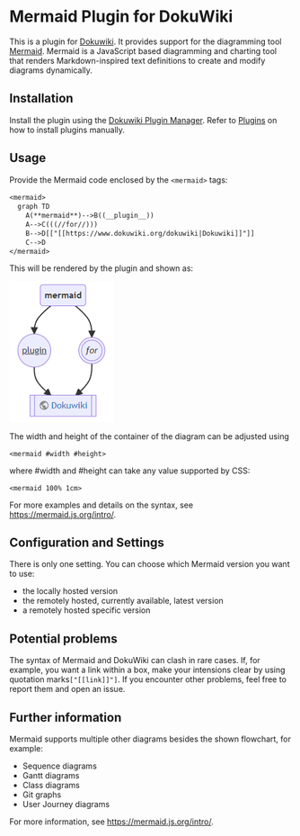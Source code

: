 # Mermaid Plugin for DokuWiki

This is a plugin for [Dokuwiki](https://www.dokuwiki.org/dokuwiki). It provides support for the diagramming tool [Mermaid](https://mermaid.js.org/). Mermaid is a JavaScript based diagramming and charting tool that renders Markdown-inspired text definitions to create and modify diagrams dynamically.

## Installation

Install the plugin using the [Dokuwiki Plugin Manager](https://www.dokuwiki.org/plugin:plugin). Refer to [Plugins](https://www.dokuwiki.org/plugins|Plugins) on how to install plugins manually.

## Usage

Provide the Mermaid code enclosed by the ```<mermaid>``` tags:

    <mermaid>
      graph TD
        A(**mermaid**)-->B((__plugin__))
        A-->C(((//for//)))
        B-->D[["[[https://www.dokuwiki.org/dokuwiki|Dokuwiki]]"]]
        C-->D
    </mermaid>

This will be rendered by the plugin and shown as:

![alt text](https://github.com/RobertWeinmeister/dokuwiki-mermaid/blob/main/example.png?raw=true)

The width and height of the container of the diagram can be adjusted using

    <mermaid #width #height>
    
where #width and #height can take any value supported by CSS:

    <mermaid 100% 1cm>

For more examples and details on the syntax, see https://mermaid.js.org/intro/.

## Configuration and Settings

There is only one setting. You can choose which Mermaid version you want to use:

 - the locally hosted version
 - the remotely hosted, currently available, latest version
 - a remotely hosted specific version

## Potential problems

The syntax of Mermaid and DokuWiki can clash in rare cases. If, for example, you want a link within a box, make your intensions clear by using quotation marks```["[[link]]"]```. If you encounter other problems, feel free to report them and open an issue.

## Further information

Mermaid supports multiple other diagrams besides the shown flowchart, for example:
 - Sequence diagrams
 - Gantt diagrams
 - Class diagrams
 - Git graphs
 - User Journey diagrams

For more information, see https://mermaid.js.org/intro/.
